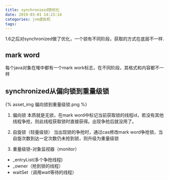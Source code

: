 ```yaml
---
title: synchroniezd锁优化
date: 2019-03-01 14:23:14
categories: jvm虚拟机
tags:
---
```

1.6之后对synchronized做了优化，一个锁有不同阶段，获取的方式在底层不一样.
<!-- more -->
## mark word
每个java对象在堆中都有一个mark work标志，在不同阶段，其格式和内容都不一样

## synchronized从偏向锁到重量级锁
{% asset_img 偏向锁到重量级锁.png %}
1. 偏向锁
本质就是无锁，在mark word中标记当前获取锁的线程id，若没有其他线程争抢，则此线程获取锁时直接获得。出现争抢后就没用了。

2. 自旋锁（轻量级锁）
当出现锁的争抢时，通过cas修改mark word争抢锁，当自旋次数到达一定次数仍未抢到锁，则升级为重量级锁

3. 重量级锁-对象监视器（monitor）
- _entryList(多个争抢线程)
- _owner（抢到锁的线程）
- waitSet（调用wait等待的线程）

